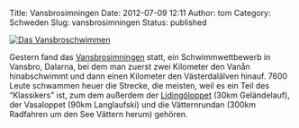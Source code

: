 Title: Vansbrosimningen
Date: 2012-07-09 12:11
Author: tom
Category: Schweden
Slug: vansbrosimningen
Status: published

[![Das
Vansbroschwimmen](http://www.fiket.de/pic/vansbrorygg_s.jpg "Das Vansbroschwimmen")](http://www.fiket.de/pic/vansbrorygg_l.jpg)

Gestern fand das [Vansbrosimningen](http://www.vansbrosimningen.se/)
statt, ein Schwimmwettbewerb in Vansbro, Dalarna, bei dem man zuerst
zwei Kilometer den Vanån hinabschwimmt und dann einen Kilometer den
Västerdalälven hinauf. 7600 Leute schwammen heuer die Strecke, die
meisten, weil es ein Teil des “Klassikers” ist, zum dem außerdem der
[Lidingöloppet](http://www.fiket.de/2011/09/25/wort-der-woche-lidingoloppet/)
(30km Geländelauf), der Vasaloppet (90km Langlaufski) und die
Vätternrundan (300km Radfahren um den See Vättern herum) gehören.

